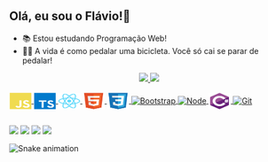 ## Olá, eu sou o Flávio!👋

- 📚 Estou estudando Programação Web!
- 🚴‍♀️ A vida é como pedalar uma bicicleta. Você só cai se parar de pedalar!

<div align="center">
<a href="https://github.com/flavio-herculano">
<img width="48%" src="https://github-readme-stats.vercel.app/api?username=flavio-herculano&show_icons=true&theme=synthwave&include_all_commits=true&   count_private=true"/>
<img width="48%" src="https://github-readme-stats.vercel.app/api/top-langs/?username=flavio-herculano&layout=compact&theme=synthwave">
</div>
<div style="display: inline_block"><br>
<img align="center" alt="Js" height="30" width="40" src="https://raw.githubusercontent.com/devicons/devicon/master/icons/javascript/javascript-plain.svg">
<img align="center" alt="Ts" height="30" width="40" src="https://raw.githubusercontent.com/devicons/devicon/master/icons/typescript/typescript-plain.svg">
<img align="center" alt="React" height="30" width="40" src="https://raw.githubusercontent.com/devicons/devicon/master/icons/react/react-original.svg">
<img align="center" alt="HTML" height="30" width="40" src="https://raw.githubusercontent.com/devicons/devicon/master/icons/html5/html5-original.svg">
<img align="center" alt="CSS" height="30" width="40" src="https://raw.githubusercontent.com/devicons/devicon/master/icons/css3/css3-original.svg">
<img align="center" alt="Bootstrap" height="30" width="40" src="https://cdn.jsdelivr.net/gh/devicons/devicon/icons/bootstrap/bootstrap-original.svg" />
<img align="center" alt="Node" height="30" width="40" src="https://cdn.jsdelivr.net/gh/devicons/devicon/icons/nodejs/nodejs-original.svg" />
<img align="center" alt="Csharp" height="30" width="40" src="https://raw.githubusercontent.com/devicons/devicon/master/icons/csharp/csharp-original.svg">
<img align="center" alt="Git" height="30" width="40" src="https://cdn.jsdelivr.net/gh/devicons/devicon/icons/git/git-original.svg" />

</div>
 
##

<div> 
<a href = "mailto:flavio.hercullano@gmail.com"><img src="https://img.shields.io/badge/Gmail-D14836?style=for-the-badge&logo=gmail&logoColor=white" target="_blank"></a>
<a href="https://linkedin.com/in/flavio-herculano/" target="_blank"><img src="https://img.shields.io/badge/-LinkedIn-%230077B5?style=for-the-badge&logo=linkedin&logoColor=white" target="_blank"></a>
<a href="https://instagram.com/code.flxx/" target="_blank"><img src="https://img.shields.io/badge/Instagram-E4405F?style=for-the-badge&logo=instagram&logoColor=white" target="_blank"></a>
 <a href="https://portfolio-flavio-herculano.vercel.app/" target="_blank"><img src="https://img.shields.io/badge/Portfólio-5d5d5d?style=for-the-badge&logo=profile&logoColor=white" target="_blank"></a>
 
 ![Snake animation](https://github.com/flavio-herculano/flavio-herculano/blob/output/github-contribution-grid-snake.svg)
 
</div>
